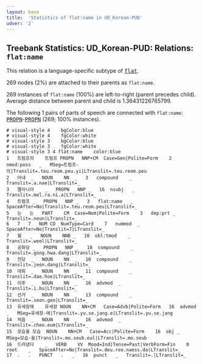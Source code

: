 ```yaml
---
layout: base
title:  'Statistics of flat:name in UD_Korean-PUD'
udver: '2'
---
```


## Treebank Statistics: UD_Korean-PUD: Relations: `flat:name`

This relation is a language-specific subtype of <tt><a href="ko_pud-dep-flat.html">flat</a></tt>.

269 nodes (2%) are attached to their parents as `flat:name`.

269 instances of `flat:name` (100%) are left-to-right (parent precedes child).
Average distance between parent and child is 1.36431226765799.

The following 1 pairs of parts of speech are connected with `flat:name`: <tt><a href="ko_pud-pos-PROPN.html">PROPN</a></tt>-<tt><a href="ko_pud-pos-PROPN.html">PROPN</a></tt> (269; 100% instances).


~~~ conllu
# visual-style 4	bgColor:blue
# visual-style 4	fgColor:white
# visual-style 3	bgColor:blue
# visual-style 3	fgColor:white
# visual-style 3 4 flat:name	color:blue
1	트럼프의	트럼프	PROPN	NNP+CM	Case=Gen|Polite=Form	2	nmod:poss	_	MSeg=트럼프-의|Translit=.teu.reom.peu.yi|LTranslit=.teu.reom.peu
2	아내	_	NOUN	NN	_	3	compound	_	Translit=.a.nae|LTranslit=_
3	멜라니아	_	PROPN	NNP	_	16	nsubj	_	Translit=.mel.ra.ni.a|LTranslit=_
4	트럼프	_	PROPN	NNP	_	3	flat:name	_	SpaceAfter=No|Translit=.teu.reom.peu|LTranslit=_
5	는	는	PART	CM	Case=Nom|Polite=Form	3	dep:prt	_	Translit=.neun|LTranslit=_
6	7	7	NUM	CD	NumType=Card	7	nummod	_	SpaceAfter=No|Translit=7|LTranslit=_
7	월	_	NOUN	NNB	_	10	obl:tmod	_	Translit=.weol|LTranslit=_
8	공화당	_	PROPN	NNP	_	10	compound	_	Translit=.gong.hwa.dang|LTranslit=_
9	전당	_	NOUN	NN	_	10	compound	_	Translit=.jeon.dang|LTranslit=_
10	대회	_	NOUN	NN	_	11	compound	_	Translit=.dae.hoe|LTranslit=_
11	이후	_	NOUN	NN	_	16	advmod	_	Translit=.i.hu|LTranslit=_
12	선거	_	NOUN	NN	_	13	compound	_	Translit=.seon.geo|LTranslit=_
13	유세장에	유세장	NOUN	NN+CM	Case=Advb|Polite=Form	16	advmod	_	MSeg=유세장-에|Translit=.yu.se.jang.e|LTranslit=.yu.se.jang
14	처음	_	NOUN	NN	_	16	advmod	_	Translit=.cheo.eum|LTranslit=_
15	모습을	모습	NOUN	NN+CM	Case=Acc|Polite=Form	16	obj	_	MSeg=모습-을|Translit=.mo.seub.eul|LTranslit=.mo.seub
16	드러냈다	_	VERB	VV	Mood=Ind|Tense=Past|VerbForm=Fin	0	root	_	SpaceAfter=No|Translit=.deu.reo.naess.da|LTranslit=_
17	.	.	PUNCT	.	_	16	punct	_	Translit=.|LTranslit=_

~~~


